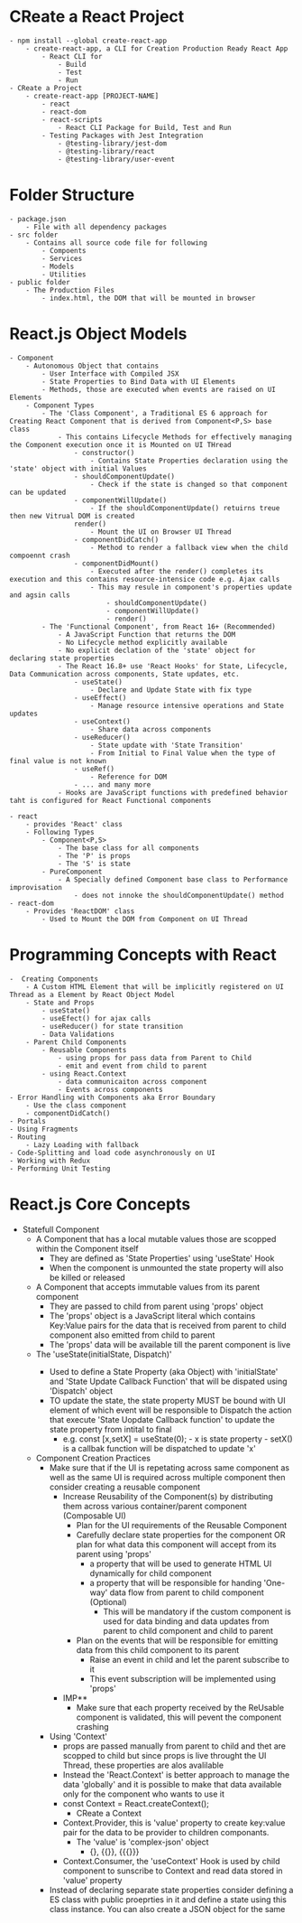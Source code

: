# CReate a React Project
    - npm install --global create-react-app
        - create-react-app, a CLI for Creation Production Ready React App
            - React CLI for
                - Build
                - Test
                - Run
    - CReate a Project
        - create-react-app [PROJECT-NAME]
            - react
            - react-dom
            - react-scripts
                - React CLI Package for Build, Test and Run
            - Testing Packages with Jest Integration    
                - @testing-library/jest-dom
                - @testing-library/react
                - @testing-library/user-event

# Folder Structure
    - package.json
        - File with all dependency packages
    - src folder
        - Contains all source code file for following
            - Compoents
            - Services
            - Models
            - Utilities
    - public folder
        - The Production Files
            - index.html, the DOM that will be mounted in browser
# React.js Object Models
    - Component
        - Autonomous Object that contains
            - User Interface with Compiled JSX
            - State Properties to Bind Data with UI Elements
            - Methods, those are executed when events are raised on UI Elements
        - Component Types
            - The 'Class Component', a Traditional ES 6 approach for Creating React Component that is derived from Component<P,S> base class
                - This contains Lifecycle Methods for effectively managing the Component execution once it is Mounted on UI THread
                    - constructor()
                        - Contains State Properties declaration using the 'state' object with initial Values
                    - shouldComponentUpdate()    
                        - Check if the state is changed so that component can be updated 
                    - componentWillUpdate()
                        - If the shouldComponentUpdate() retuirns treue then new Vitrual DOM is created
                    render()
                        - Mount the UI on Browser UI Thread    
                    - componentDidCatch()
                        - Method to render a fallback view when the child compoennt crash    
                    - componentDidMount()
                        - Executed after the render() completes its execution and this contains resource-intensice code e.g. Ajax calls
                        - This may resule in component's properties update and agsin calls
                            - shouldComponentUpdate()
                            - componentWillUpdate()
                            - render()
            - The 'Functional Component', from React 16+ (Recommended)
                - A JavaScript Function that returns the DOM
                - No Lifecycle method explicitly available
                - No explicit declation of the 'state' object for declaring state properties                    
                - The React 16.8+ use 'React Hooks' for State, Lifecycle, Data Communication across components, State updates, etc.
                    - useState()
                        - Declare and Update State with fix type
                    - useEffect()
                        - Manage resource intensive operations and State updates
                    - useContext()
                        - Share data across components
                    - useReducer()
                        - State update with 'State Transition'
                        - From Initial to Final Value when the type of final value is not known
                    - useRef()
                        - Reference for DOM
                    - ... and many more
                - Hooks are JavaScript functions with predefined behavior taht is configured for React Functional components    

    - react
        - provides 'React' class
        - Following Types
            - Component<P,S>
                - The base class for all components
                - The 'P' is props
                - The 'S' is state
            - PureComponent
                - A Specially defined Component base class to Performance improvisation   
                    - does not innoke the shouldComponentUpdate() method              
    - react-dom
        - Provides 'ReactDOM' class  
            - Used to Mount the DOM from Component on UI Thread              
# Programming Concepts with React
    -  Creating Components
        - A Custom HTML Element that will be implicitly registered on UI Thread as a Element by React Object Model 
        - State and Props
            - useState()
            - useEfect() for ajax calls
            - useReducer() for state transition
            - Data Validations
        - Parent Child Components
            - Reusable Components  
                - using props for pass data from Parent to Child
                - emit and event from child to parent
            - using React.Context
                - data communicaiton across component
                - Events across components 
    - Error Handling with Components aka Error Boundary
        - Use the class component    
        - componentDidCatch()
    - Portals
    - Using Fragments
    - Routing
        - Lazy Loading with fallback
    - Code-Splitting and load code asynchronously on UI         
    - Working with Redux
    - Performing Unit Testing        
                
# React.js Core Concepts
- Statefull Component
    - A Component that has a local mutable values those are scopped within the Component itself
        - They are defined as 'State Properties' using 'useState' Hook
        - When the component is unmounted the state property will also be killed or released
    - A Component that accepts immutable values from its parent component
        - They are passed to child from parent using 'props' object  
        - The 'props' object is a JavaScript literal which contains Key:Value pairs for the data that is received from parent to child component also emitted from child to parent    
        - The 'props' data will be available till the parent component is live
    - The 'useState(initialState, Dispatch<SetStateAction>)'
        - Used to define a State Property (aka Object) with 'initialState' and 'State Update Callback Function' that will be dispated using 'Dispatch<SetStateAction>' object
        - TO update the state, the state property MUST be bound with UI element of which event will be responsible to Dispatch the action that execute 'State Uopdate Callback function' to update the state property from intital to final      
            - e.g.
                const [x,setX] = useState(0);
                    - x is state property
                    - setX() is a callbak function will be dispatched to update 'x'
    - Component Creation Practices
        - Make sure that if the UI is repetating across same component as well as the same UI is required across multiple component then consider creating a reusable component
            - Increase Reusability of the Component(s) by distributing them across various container/parent component (Composable UI)
                - Plan for the UI requirements of the Reusable Component
                - Carefully declare state properties for the component OR plan for what data this component will accept from its parent using 'props'
                    - a property that will be used to generate HTML UI dynamically for child component 
                    -  a property  that will be responsible for handing 'One-way' data flow from parent to child component (Optional)
                        - This will be mandatory if the custom component is used for data binding and data updates from parent to child component and child to parent 
                - Plan on the events that will be responsible for emitting data from this child component to its parent
                    - Raise an event in child and let the parent subscribe to it 
                    - This event subscription will be implemented using 'props' 
            - IMP**
                - Make sure that each property received by the ReUsable component is validated, this will pevent the component crashing      
        - Using 'Context'
            - props are passed manually from parent to child and thet are scopped to child but since props is live throught the UI Thread, these properties are alos avalilable
            - Instead the 'React.Context' is better approach to manage the data 'globally' and it is possible to make that data available only for the component who wants to use it
            - const Context = React.createContext();
                - CReate a Context
            - Context.Provider, this is 'value' property to create key:value pair for the data to be provider to children componants.
                - The 'value' is 'complex-json' object  
                    - {}, {{}}, {{{}}} 
            - Context.Consumer, the 'useContext' Hook is used by child component to sunscribe to Context and read data stored in 'value' property                        
        - Instead of declaring separate state properties consider defining a ES class with public proeprties in it and define a state using this class instance. You can also create a JSON object for the same                  
